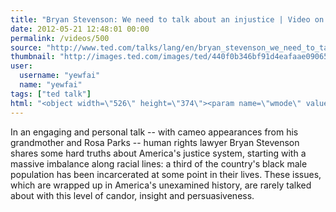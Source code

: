 ```yaml
---
title: "Bryan Stevenson: We need to talk about an injustice | Video on TED.com"
date: 2012-05-21 12:48:01 00:00
permalink: /videos/500
source: "http://www.ted.com/talks/lang/en/bryan_stevenson_we_need_to_talk_about_an_injustice.html"
thumbnail: "http://images.ted.com/images/ted/440f0b346bf91d4eafaae0906597d4e31061365c_389x292.jpg"
user:
  username: "yewfai"
  name: "yewfai"
tags: ["ted talk"]
html: "<object width=\"526\" height=\"374\"><param name=\"wmode\" value=\"transparent\"><param name=\"movie\" value=\"http://video.ted.com/assets/player/swf/EmbedPlayer.swf\"><param name=\"allowFullScreen\" value=\"true\"><param name=\"allowScriptAccess\" value=\"always\"><param name=\"wmode\" value=\"transparent\"><param name=\"bgColor\" value=\"#ffffff\"><param name=\"flashvars\" value=\"vh=288&amp;ap=0&amp;vu=http://download.ted.com/talks/BryanStevenson_2012-320k.mp4&amp;su=http://images.ted.com/images/ted/tedindex/embed-posters/BryanStevenson-2012.embed_thumbnail.jpg&amp;vw=512\"><embed src=\"http://video.ted.com/assets/player/swf/EmbedPlayer.swf\" pluginspace=\"http://www.macromedia.com/go/getflashplayer\" type=\"application/x-shockwave-flash\" wmode=\"transparent\" bgcolor=\"#ffffff\" width=\"526\" height=\"374\" allowfullscreen=\"true\" allowscriptaccess=\"always\" flashvars=\"vh=288&amp;ap=0&amp;vu=http://download.ted.com/talks/BryanStevenson_2012-320k.mp4&amp;su=http://images.ted.com/images/ted/tedindex/embed-posters/BryanStevenson-2012.embed_thumbnail.jpg&amp;vw=512\"></embed></object>"
---
```


In an engaging and personal talk -- with cameo appearances from his grandmother and Rosa Parks -- human rights lawyer Bryan Stevenson shares some hard truths about America's justice system, starting with a massive imbalance along racial lines: a third of the country's black male population has been incarcerated at some point in their lives. These issues, which are wrapped up in America's unexamined history, are rarely talked about with this level of candor, insight and persuasiveness.